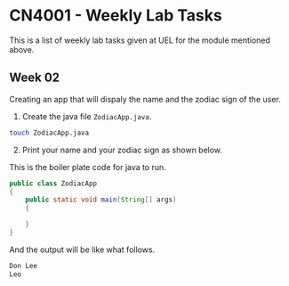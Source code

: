 # CN4001 - Weekly Lab Tasks

This is a list of weekly lab tasks given at UEL for the module mentioned above.

## Week 02

Creating an app that will dispaly the name and the zodiac sign of the user.

1. Create the java file `ZodiacApp.java`.
```bash
touch ZodiacApp.java
```
2. Print your name and your zodiac sign as shown below.

This is the boiler plate code for java to run.
```java
public class ZodiacApp
{
    public static void main(String[] args)
    {

    }
}
```
And the output will be like what follows.
```bash
Don Lee
Leo
```
